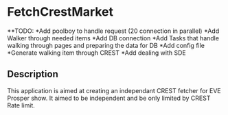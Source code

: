 # FetchCrestMarket

**TODO: *Add poolboy to handle request (20 connection in parallel)
        *Add Walker through needed items
        *Add DB connection
        *Add Tasks that handle walking through pages and preparing the data for DB
        *Add config file
        *Generate walking item through CREST
        *Add dealing with SDE

## Description

This application is aimed at creating an independant CREST fetcher for EVE Prosper show.
It aimed to be independent and be only limited by CREST Rate limit.
